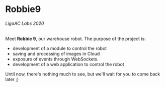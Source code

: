 # Robbie9
###### *LigaAC Labs 2020*

Meet **Robbie 9**, our warehouse robot. The purpose of the project is:
- development of a module to control the robot
- saving and processing of images in Cloud
- exposure of events through WebSockets.
- development of a web application to control the robot

Until now, there's nothing much to see, but we'll wait for you to come back later ;)